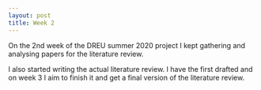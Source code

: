 ```yaml
---
layout: post
title: Week 2
---
```


On the 2nd  week of the DREU summer 2020 project I kept gathering and analysing papers for the literature review.


I also started writing the actual literature review.
I have the first drafted and on week 3 I aim to finish it and get a final version of the literature review.
